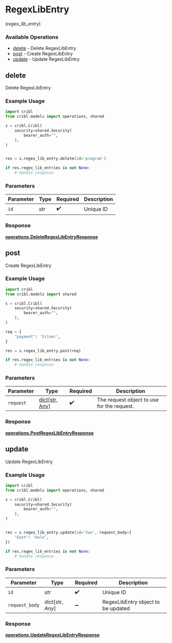# RegexLibEntry
(*regex_lib_entry*)

### Available Operations

* [delete](#delete) - Delete RegexLibEntry
* [post](#post) - Create RegexLibEntry
* [update](#update) - Update RegexLibEntry

## delete

Delete RegexLibEntry

### Example Usage

```python
import cribl
from cribl.models import operations, shared

s = cribl.Cribl(
    security=shared.Security(
        bearer_auth="",
    ),
)


res = s.regex_lib_entry.delete(id='program')

if res.regex_lib_entries is not None:
    # handle response
```

### Parameters

| Parameter          | Type               | Required           | Description        |
| ------------------ | ------------------ | ------------------ | ------------------ |
| `id`               | *str*              | :heavy_check_mark: | Unique ID          |


### Response

**[operations.DeleteRegexLibEntryResponse](../../models/operations/deleteregexlibentryresponse.md)**


## post

Create RegexLibEntry

### Example Usage

```python
import cribl
from cribl.models import shared

s = cribl.Cribl(
    security=shared.Security(
        bearer_auth="",
    ),
)

req = {
    "payment": 'Silver',
}

res = s.regex_lib_entry.post(req)

if res.regex_lib_entries is not None:
    # handle response
```

### Parameters

| Parameter                                  | Type                                       | Required                                   | Description                                |
| ------------------------------------------ | ------------------------------------------ | ------------------------------------------ | ------------------------------------------ |
| `request`                                  | [dict[str, Any]](../../models//.md)        | :heavy_check_mark:                         | The request object to use for the request. |


### Response

**[operations.PostRegexLibEntryResponse](../../models/operations/postregexlibentryresponse.md)**


## update

Update RegexLibEntry

### Example Usage

```python
import cribl
from cribl.models import operations, shared

s = cribl.Cribl(
    security=shared.Security(
        bearer_auth="",
    ),
)


res = s.regex_lib_entry.update(id='Van', request_body={
    "East": 'male',
})

if res.regex_lib_entries is not None:
    # handle response
```

### Parameters

| Parameter                          | Type                               | Required                           | Description                        |
| ---------------------------------- | ---------------------------------- | ---------------------------------- | ---------------------------------- |
| `id`                               | *str*                              | :heavy_check_mark:                 | Unique ID                          |
| `request_body`                     | dict[str, *Any*]                   | :heavy_minus_sign:                 | RegexLibEntry object to be updated |


### Response

**[operations.UpdateRegexLibEntryResponse](../../models/operations/updateregexlibentryresponse.md)**

